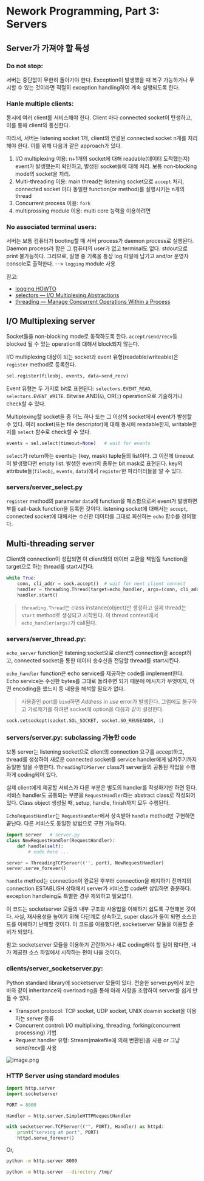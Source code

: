 
# Nework Programming, Part 3: Servers

## Server가 가져야 할 특성
### Do not stop:
서버는 중단없이 무한히 돌아가야 한다. Exception이 발생했을 때 복구 가능하거나 무시할 수 있는 것이라면 적절히 exception handling하여 계속 실행되도록 한다.

### Hanle multiple clients:
동시에 여러 client를 서비스해야 한다. 
Client 마다 connected socket이 탄생하고, 이를 통해 client와 통신한다.

따라서, 서버는 listening socket 1개, client와 연결된 connected socket n개를 처리해야 한다. 이를 위해 다음과 같은 approach가 있다.
   1. I/O multiplexing 이용: n+1개의 socket에 대해 readable(데이터 도착했는지) event가 발생했는지 확인하고, 발생된 socket들에 대해 처리. 보통 non-blocking mode의 socket을 처리.
   1. Multi-threading 이용: main thread는 listening socket으로 `accept` 처리, connected socket 마다 동일한 function(or method)를 실행시키는 n개의 thread
   1. Concurrent process 이용: `fork`
   1. multiprossing module 이용: multi core 능력을 이용하려면 

### No associated terminal users:
서버는 보통 컴퓨터가 booting할 때 서버 process가 daemon process로 실행된다. 
Daemon process라 함은 그 컴퓨터의 user가 없고 terminal도 없다. stdout으로 print 불가능하다. 그러므로, 실행 중 기록을 통상 log 파일에 남기고 and/or 운영자 console로 출력한다. --> `logging` module 사용

참고:
- [logging HOWTO](https://docs.python.org/ko/3/howto/logging.html)
- [selectors — I/O Multiplexing Abstractions](https://pymotw.com/3/selectors/)
- [threading — Manage Concurrent Operations Within a Process](https://pymotw.com/3/threading/index.html)

## I/O Multiplexing server
Socket들을 non-blocking mode로 동작하도록 한다. `accept/send/recv`등 blocked 될 수 있는 operation에 대해서 block되지 않는다. 

I/O multiplexing 대상이 되는 socket과 event 유형(readable/writeable)은 `register` method로 등록한다. 
```Python
sel.register(fileobj, events, data=send_recv)
```

Event 유형는 두 가지로 bit로 표현된다: `selectors.EVENT_READ`, `selectors.EVENT_WRITE`. Bitwise AND(`&`), OR(`|`) operation으로 기술하거나 check할 수 있다.

Multiplexing할 socket들 중 어느 하나 또는 그 이상의 socket에서 event가 발생할 수 있다. 여러 socket(또는 file descriptor)에 대해 동시에 readable한지, writable한지를 `select` 함수로 check할 수 있다. 
```Python
events = sel.select(timeout=None)   # wait for events
```

`select`가 return하는 events는 (key, mask) tuple들의 list이다. 그 이전에 timeout이 발생했다면 empty list.
발생한 event의 종류는 bit mask로 표현된다. 
key의 attribute들(`fileobj`, `events`, `data`)에서 `register`한 파라미터들을 알 수 있다.

### servers/server_select.py
`register` method의 parameter `data`에 function을 패스함으로써 event가 발생하면 부를 call-back function을 등록한 것이다. listening socket에 대해서는 `accept`, connected socket에 대해서는 수신한 데이터를 그대로 회신하는 `echo` 함수를 정의했다.

## Multi-threading server
Client와 connection이 성립되면 이 client와의 데이터 교환을 책임질 function을 target으로 하는 thread를 start시킨다. 


```python
while True:
    conn, cli_addr = sock.accept()  # wait for next client connect
    handler = threading.Thread(target=echo_handler, args=(conn, cli_addr))
    handler.start()
```

> `threading.Thread`는 class instance(object)만 생성하고 실제 thread는 `start` method로 생성되고 시작된다. 이 thread context에서 `echo_handler(args)`가 call된다.

### servers/server_thread.py:
`echo_server` function은 listening socket으로 client의 connection을 accept하고, 
connected socket을 통한 데이터 송수신을 전담할 thread를 start시킨다.

`echo_handler` function은 echo service를 제공하는 code를 implement한다. 
Echo service는 수신한 bytes를 그대로 돌려주면 되기 때문에 메시지가 무엇이지, 어떤 encoding을 했느지 등
내용을 해석할 필요가 없다.

> 사용중인 port를 `bind`하면 *Address in use* error가 발생한다. 
그럼에도 불구하고 가로채기를 하려면 socket에 option을 다음과 같이 설정한다.
```Python
sock.setsockopt(socket.SOL_SOCKET, socket.SO_REUSEADDR, 1)
```

### servers/server.py: subclassing 가능한 code
보통 server는 listening socket으로 client의 connection 요구를 accept하고, thread를 생성하여 새로운 connected socket를 service handler에게 넘겨주기까지 동일한 일을 수행한다. `ThreadingTCPServer` class가 server들의 공통된 작업을 수행하게 coding되어 있다.

실제 client에게 제공할 서비스가 다른 부분은 별도의 handler를 작성하기만 하면 된다.  
서비스 handler도 공통되는 부분을 `RequestHandler`라는 abstract class로 
작성되어 있다. Class object 생성될 때, setup, handle, finish까지 모두 수행된다.

`EchoRequestHandler`는 `RequestHandler`에서 상속받아 
`handle` method만 구현하면 끝난다. 다른 서비스도 동일한 방법으로 구현 가능하다.
```Python
import server   # server.py
class NewRequestHandler(RequestHandler):
    def handle(self):
        # code here ...

server = ThreadingTCPServer(('', port), NewRequestHandler)
server.serve_forever()        
```

`handle` method는 connection이 완료된 후부터 connection을 해지하기 전까지의 connection ESTABLISH 상태에서 server가 서비스할 code만 삽입하면 충분하다. exception handleing도 특별한 경우 제외하고 필요없다. 

이 코드는 socketserver 모듈의 내부 구조와 사용법을 이해하기 쉽도록 구현해본 것이다. 사실, 재사용성을 높이기 위해 다단계로 상속하고, 
super class가 둘이 되면 소스코드를 이해하기 난해할 것이다. 이 코드를 이용했다면, 
socketserver 모듈을 이용할 준비가 되었다. 

참고: socketserver 모듈을 이용하기 곤란하거나 새로 coding해야 할 일이 많다면, 내가 제공한 소스 파일에서 시작하는 편이 나을 것이다.

### clients/server_socketserver.py:
Python standard library에 socketserver 모듈이 있다. 전술한 server.py에서 보는 바와 같이 inheritance와 overloading을 통해 아래 사항을 조합하여 server를 쉽게 만들 수 있다.
- Transport protocol: TCP socket, UDP socket, UNIX doamin socket을 이용하는 server 종류 
- Concurrent control: I/O multiplixing, threading, forking(concurrent processing) 기법
- Request handler 유형: Stream(makefile에 의해 변환된)을 사용 or 그냥 send/recv를 사용

![image.png](attachment:image.png)

### HTTP Server using standard modules
```Python
import http.server
import socketserver

PORT = 8000

Handler = http.server.SimpleHTTPRequestHandler

with socketserver.TCPServer(("", PORT), Handler) as httpd:
    print("serving at port", PORT)
    httpd.serve_forever()
```

Or,
```bash
python -m http.server 8000
```

```bash
python -m http.server --directory /tmp/

```
